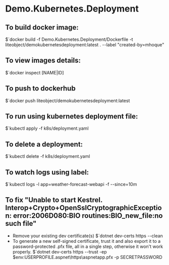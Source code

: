 # Demo.Kubernetes.Deployment

## To build docker image:
$`docker build -f Demo.Kubernetes.Deployment/Dockerfile -t liteobject/demokubernetesdeployment:latest . --label "created-by=mhoque"

## To view images details:
$`docker inspect [NAME|ID]

## To push to dockerhub
$`docker push liteobject/demokubernetesdeployment:latest

## To run using kubernetes deployment file:
$`kubectl apply -f k8s/deployment.yaml

## To delete a deployment:
$`kubectl delete -f k8s/deployment.yaml

##  To watch logs using label:
$`kubectl logs -l app=weather-forecast-webapi -f --since=10m

## To fix "Unable to start Kestrel. Interop+Crypto+OpenSslCryptographicException: error:2006D080:BIO routines:BIO_new_file:no such file"
- Remove your existing dev certificate(s)
  $`dotnet dev-certs https --clean
- To generate a new self-signed certificate, trust it and also export it to a password-protected .pfx file, all in a single step, otherwise it won't work properly.
  $`dotnet dev-certs https --trust -ep $env:USERPROFILE\.aspnet\https\aspnetapp.pfx -p SECRETPASSWORD